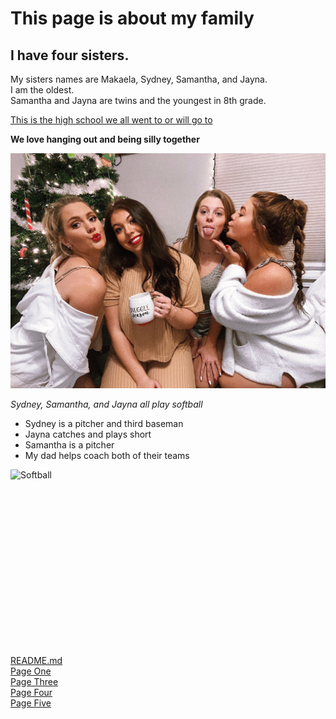 # This page is about my family
## I have four sisters.

My sisters names are Makaela, Sydney, Samantha, and Jayna.  
I am the oldest.  
Samantha and Jayna are twins and the youngest in 8th grade.  

[This is the high school we all went to or will go to](https://www.fulton58.org/vnews/display.v/SEC/Fulton%20High%20School)

**We love hanging out and being silly together**

![sisters](https://github.com/rhedgpath/FinalProject/blob/master/sisters.jpeg)

_Sydney, Samantha, and Jayna all play softball_

* Sydney is a pitcher and third baseman
* Jayna catches and plays short
* Samantha is a pitcher
* My dad helps coach both of their teams

![Softball](https://cdn.pixabay.com/photo/2014/09/21/01/39/baseball-454557_1280.jpg)

<pre><code>
	<html>
	<html>
	<head>
	<meta charset="UTF-8">
	<title>Fizz Buzz</title>    
	
	<script>
	
	function fizzbuzz() {
	var display = document.getElementById('display');
	var displayHTML = "";
	for (i = 0; i < 100; i++) {    
			displayHTML+="< p > " + i + "< /p >";     
	   }   
	display.innerHTML = displayHTML;
	   }

	</script>

</head>

<body onload="fizzbuzz()">
<div id="display">

</div>
</body>
</code></pre>

[README.md](https://github.com/rhedgpath/FinalProject/blob/master/README.md)   
[Page One](https://github.com/rhedgpath/FinalProject/blob/master/Page1.md)   
[Page Three](https://github.com/rhedgpath/FinalProject/blob/master/Page3.md)   
[Page Four](https://github.com/rhedgpath/FinalProject/blob/master/Page4.md)   
[Page Five](https://github.com/rhedgpath/FinalProject/blob/master/Page5.md)   
